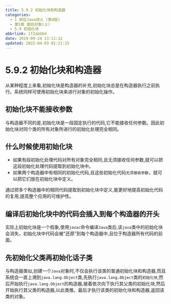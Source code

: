 ```yaml
---
title: 5.9.2 初始化块和构造器
categories: 
  - 1 疯狂Java讲义 (第4版)
  - 第5章 面向对象(上)
  - 5.9 初始化块
abbrlink: 1f2abb6d
date: 2019-09-24 13:11:12
updated: 2022-04-03 01:21:15
---
```

# 5.9.2 初始化块和构造器 #
从某种程度上来看,初始化块是构造器的补充,初始化块总是在构造器执行之前执行。系统同样可使用初始化块来进行对象的初始化操作。
## 初始化块不能接收参数 ##
与构造器不同的是,初始化块是一段固定执行的代码,它不能接收任何参数。因此初始化块对同个类的所有对象所进行的初始化处理完全相同。
## 什么时候使用初始化块 ##
- 如果有段初始化处理代码对所有对象完全相同,且无须接收任何参数,就可以把这段初始化处理代码提取到初始化块中。
- 如果两个构造器中有相同的初始化代码,且这些初始化代码`无须接收参数`，就可以把它们放在初始化块中定义。

通过把多个构造器中的相同代码提取到初始化块中定义,能更好地提高初始化代码的复用,提高整个应用的可维护性。

## 编译后初始化块中的代码会插入到每个构造器的开头 ##
实际上初始化块是一个假象,使用`javac`命令编译`Java`类后,该`java`类中的初始化块会消失，初始化块中代码会被"还原"到每个构造器中,且位于构造器所有代码的前面。
## 先初始化父类再初始化话子类 ##
与构造器类似,创建一个`Java`对象时,不仅会执行该类的普通初始化块和构造器,而且系统会一直上溯到`java.lang.Object`类,先执行`java.lang.Object`类的`初始化块`,然后开始执行`java.lang.Object`的构造器,接着依次向下执行其父类的初始化块,然后开始执行其父类的构造器,以此类推。最后才执行该类的初始化块和构造器,返回该类的对象。

